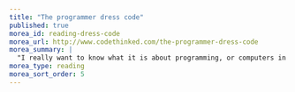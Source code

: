 ```yaml
---
title: "The programmer dress code"
published: true
morea_id: reading-dress-code
morea_url: http://www.codethinked.com/the-programmer-dress-code
morea_summary: |
  "I really want to know what it is about programming, or computers in general, that makes people want to grow a beard, have long hair, and dress like a slob."
morea_type: reading
morea_sort_order: 5
---
```


